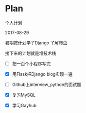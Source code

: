 # Plan
个人计划


2017-08-29

暑期按计划学了Django 了解爬虫

接下来的计划就是堆技术栈 

- [ ] 把一百个小程序写完

- [x] 用Flask把Django blog实现一遍

- [ ] Github上interview_python的面试题

- [x] 复习MySQL

- [x] 学习Gayhub

